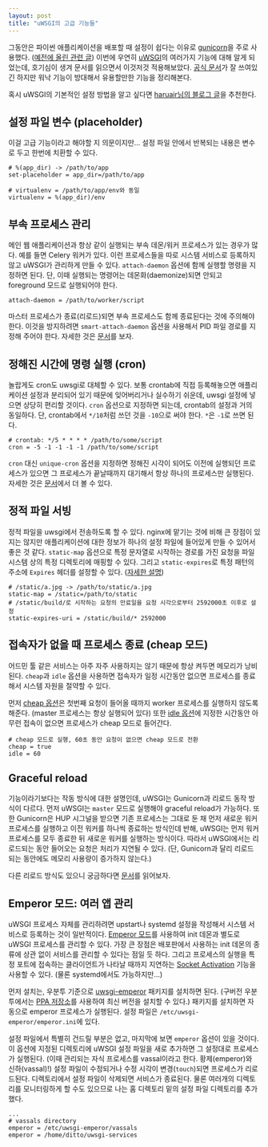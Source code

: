 ```yaml
---
layout: post
title: "uWSGI의 고급 기능들"
---
```


그동안은 파이썬 애플리케이션을 배포할 때 설정이 쉽다는 이유로 [gunicorn](http://gunicorn.org/)을 주로 사용했다. ([예전에 올린 관련 글](http://dittos.github.io/2014/09/21/python-web-app-deploy/)) 이번에 우연히 [uWSGI](http://uwsgi-docs.readthedocs.org/)의 여러가지 기능에 대해 알게 되었는데, 호기심이 생겨 문서를 읽으면서 이것저것 적용해보았다. [공식 문서](http://uwsgi-docs.readthedocs.org/)가 잘 쓰여있긴 하지만 워낙 기능이 방대해서 유용할만한 기능을 정리해본다.

혹시 uWSGI의 기본적인 설정 방법을 알고 싶다면 [haruair님의 블로그 글](http://haruair.com/blog/1900)을 추천한다.


## 설정 파일 변수 (placeholder)

이걸 고급 기능이라고 해야할 지 의문이지만... 설정 파일 안에서 반복되는 내용은 변수로 두고 한번에 치환할 수 있다.

```
# %(app_dir) -> /path/to/app
set-placeholder = app_dir=/path/to/app

# virtualenv = /path/to/app/env와 동일
virtualenv = %(app_dir)/env
```


## 부속 프로세스 관리

메인 웹 애플리케이션과 항상 같이 실행되는 부속 데몬/워커 프로세스가 있는 경우가 많다. 예를 들면 Celery 워커가 있다. 이런 프로세스들을 따로 시스템 서비스로 등록하지 않고 uWSGI가 관리하게 만들 수 있다. `attach-daemon` 옵션에 함께 실행할 명령을 지정하면 된다. 단, 이때 실행되는 명령어는 데몬화(daemonize)되면 안되고 foreground 모드로 실행되어야 한다.

```
attach-daemon = /path/to/worker/script
```

마스터 프로세스가 종료(리로드)되면 부속 프로세스도 함께 종료된다는 것에 주의해야 한다. 이것을 방지하려면 `smart-attach-daemon` 옵션을 사용해서 PID 파일 경로를 지정해 주어야 한다. 자세한 것은 [문서](http://uwsgi-docs.readthedocs.org/en/latest/AttachingDaemons.html)를 보자.


## 정해진 시간에 명령 실행 (cron)

놀랍게도 cron도 uwsgi로 대체할 수 있다. 보통 crontab에 직접 등록해놓으면 애플리케이션 설정과 분리되어 있기 때문에 잊어버리거나 실수하기 쉬운데, uwsgi 설정에 넣으면 상당히 편리할 것이다. `cron` 옵션으로 지정하면 되는데, crontab의 설정과 거의 동일하다. 단, crontab에서 `*/10`처럼 쓰던 것을 `-10`으로 써야 한다. `*`은 `-1`로 쓰면 된다.

```
# crontab: */5 * * * * /path/to/some/script
cron = -5 -1 -1 -1 -1 /path/to/some/script
```

`cron` 대신 `unique-cron` 옵션을 지정하면 정해진 시각이 되어도 이전에 실행되던 프로세스가 있으면 그 프로세스가 끝날때까지 대기해서 항상 하나의 프로세스만 실행된다. 자세한 것은 [문서](http://uwsgi-docs.readthedocs.org/en/latest/Cron.html)에서 더 볼 수 있다.


## 정적 파일 서빙

정적 파일을 uwsgi에서 전송하도록 할 수 있다. nginx에 맡기는 것에 비해 큰 장점이 있지는 않지만 애플리케이션에 대한 정보가 하나의 설정 파일에 들어있게 만들 수 있어서 좋은 것 같다. `static-map` 옵션으로 특정 문자열로 시작하는 경로를 가진 요청을 파일시스템 상의 특정 디렉토리에 매핑할 수 있다. 그리고 `static-expires`로 특정 패턴의 주소에 `Expires` 헤더를 설정할 수 있다. ([자세한 설명](http://uwsgi-docs.readthedocs.org/en/latest/StaticFiles.html))

```
# /static/a.jpg -> /path/to/static/a.jpg
static-map = /static=/path/to/static
# /static/build/로 시작하는 요청의 만료일을 요청 시각으로부터 2592000초 이후로 설정
static-expires-uri = /static/build/* 2592000
```


## 접속자가 없을 때 프로세스 종료 (cheap 모드)

어드민 툴 같은 서비스는 아주 자주 사용하지는 않기 때문에 항상 켜두면 메모리가 낭비된다. `cheap`과 `idle` 옵션을 사용하면 접속자가 일정 시간동안 없으면 프로세스를 종료해서 시스템 자원을 절약할 수 있다.

먼저 [cheap 옵션](http://uwsgi-docs.readthedocs.org/en/latest/Options.html#cheap)은 첫번째 요청이 들어올 때까지 worker 프로세스를 실행하지 않도록 해준다. (master 프로세스는 항상 실행되어 있다) 또한 [idle 옵션](http://uwsgi-docs.readthedocs.org/en/latest/Options.html#idle)에 지정한 시간동안 아무런 접속이 없으면 프로세스가 cheap 모드로 들어간다.

```
# cheap 모드로 실행, 60초 동안 요청이 없으면 cheap 모드로 전환
cheap = true
idle = 60
```


## Graceful reload

기능이라기보다는 작동 방식에 대한 설명인데, uWSGI는 Gunicorn과 리로드 동작 방식이 다르다. 먼저 uWSGI는 `master` 모드로 실행해야 graceful reload가 가능하다. 또한 Gunicorn은 HUP 시그널을 받으면 기존 프로세스는 그대로 둔 채 먼저 새로운 워커 프로세스를 실행하고 이전 워커를 하나씩 종료하는 방식인데 반해, uWSGI는 먼저 워커 프로세스를 모두 종료한 뒤 새로운 워커를 실행하는 방식이다. 따라서 uWSGI에서는 리로드되는 동안 들어오는 요청은 처리가 지연될 수 있다. (단, Gunicorn과 달리 리로드 되는 동안에도 메모리 사용량이 증가하지 않는다.)

다른 리로드 방식도 있으니 궁금하다면 [문서](http://uwsgi-docs.readthedocs.org/en/latest/articles/TheArtOfGracefulReloading.html)를 읽어보자.


## Emperor 모드: 여러 앱 관리

uWSGI 프로세스 자체를 관리하려면 upstart나 systemd 설정을 작성해서 시스템 서비스로 등록하는 것이 일반적이다. [Emperor 모드](http://uwsgi-docs.readthedocs.org/en/latest/Emperor.html)를 사용하여 init 데몬과 별도로 uWSGI 프로세스를 관리할 수 있다. 가장 큰 장점은 배포판에서 사용하는 init 데몬의 종류에 상관 없이 서비스를 관리할 수 있다는 점일 듯 하다. 그리고 프로세스의 실행을 특정 포트에 접속하는 클라이언트가 나타날 때까지 지연하는 [Socket Activation](http://uwsgi-docs.readthedocs.org/en/latest/Changelog-1.9.1.html#on-demand-vassals) 기능을 사용할 수 있다. (물론 systemd에서도 가능하지만...)

먼저 설치는, 우분투 기준으로 [uwsgi-emperor](http://packages.ubuntu.com/vivid/uwsgi-emperor) 패키지를 설치하면 된다. (구버전 우분투에서는 [PPA 저장소](https://launchpad.net/~chris-lea/+archive/ubuntu/uwsgi)를 사용하여 최신 버전을 설치할 수 있다.) 패키지를 설치하면 자동으로 emperor 프로세스가 실행된다. 설정 파일은 `/etc/uwsgi-emperor/emperor.ini`에 있다.

설정 파일에서 특별히 건드릴 부분은 없고, 마지막에 보면 `emperor` 옵션이 있을 것이다. 이 옵션에 지정된 디렉토리에 uWSGI 설정 파일을 새로 추가하면 그 설정대로 프로세스가 실행된다. (이때 관리되는 자식 프로세스를 vassal이라고 한다. 황제(emperor)와 신하(vassal)!) 설정 파일이 수정되거나 수정 시각이 변경(`touch`)되면 프로세스가 리로드된다. 디렉토리에서 설정 파일이 삭제되면 서비스가 종료된다. 물론 여러개의 디렉토리를 모니터링하게 할 수도 있으므로 나는 홈 디렉토리 밑의 설정 파일 디렉토리를 추가했다.

```
...
# vassals directory
emperor = /etc/uwsgi-emperor/vassals
emperor = /home/ditto/uwsgi-services
```
